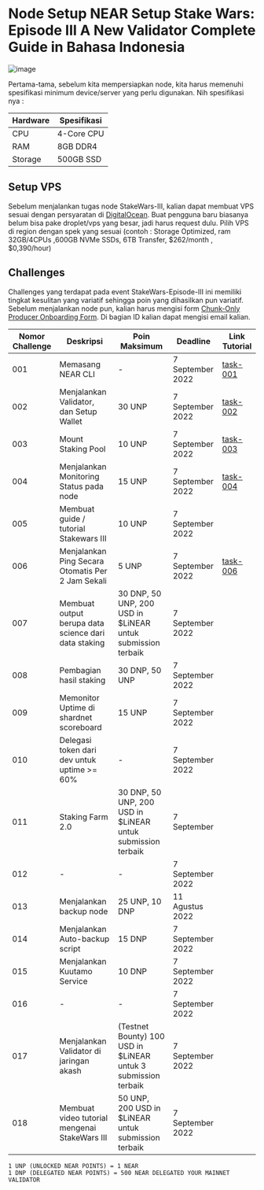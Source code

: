 # Node Setup NEAR Setup Stake Wars: Episode III A New Validator Complete Guide in Bahasa Indonesia

![image](https://user-images.githubusercontent.com/100946299/180820007-7114510b-0c25-40cf-bc52-9d1534901156.png)

Pertama-tama, sebelum kita mempersiapkan node, kita harus memenuhi spesifikasi minimum device/server yang perlu digunakan. Nih spesifikasi nya :

| Hardware       | Spesifikasi       |
| -------------- | ---------------   |
| CPU            | 4-Core CPU        |
| RAM            | 8GB DDR4          |
| Storage        | 500GB SSD         |

## Setup VPS
Sebelum menjalankan tugas node StakeWars-III, kalian dapat membuat VPS sesuai dengan persyaratan di [DigitalOcean](https://www.digitalocean.com/?refcode=3e669f831302&utm_campaign=Referral_Invite&utm_medium=Referral_Program&utm_source=badge). Buat pengguna baru biasanya belum bisa pake droplet/vps yang besar, jadi harus request dulu. Pilih VPS di region dengan spek yang sesuai (contoh : Storage Optimized, ram 32GB/4CPUs ,600GB NVMe SSDs, 6TB Transfer, $262/month , $0,390/hour)

## Challenges

Challenges yang terdapat pada event StakeWars-Episode-III ini memiliki tingkat kesulitan yang variatif sehingga poin yang dihasilkan pun variatif. Sebelum menjalankan node pun, kalian harus mengisi form [Chunk-Only Producer Onboarding Form](https://nearprotocol1001.typeform.com/to/Z39N7cU9). Di bagian ID kalian dapat mengisi email kalian.

| Nomor Challenge                                                          | Deskripsi                                                                         | Poin Maksimum    | Deadline        | Link Tutorial  |
| ------------------------------------------------------------------------ | --------------------------------------------------------------------------------- | ---------------- | --------------- | -------------- |
| 001                                                                      | Memasang NEAR CLI                                                                 | \-               | 7 September 2022 | [task-001](https://github.com/cbjohnson90/Testnet-Guides/blob/main/NEAR-StakeWars-III/Tasks/task-001.md) |
| 002                                                                      | Menjalankan Validator, dan Setup Wallet                                           | 30 UNP           | 7 September 2022 | [task-002](https://github.com/cbjohnson90/Testnet-Guides/blob/main/NEAR-StakeWars-III/Tasks/task-002.md) |
| 003                                                                      | Mount Staking Pool                                                                | 10 UNP           | 7 September 2022 | [task-003](https://github.com/cbjohnson90/Testnet-Guides/blob/main/NEAR-StakeWars-III/Tasks/task-003.md) |
| 004                                                                      | Menjalankan Monitoring Status pada node                                           | 15 UNP           | 7 September 2022 | [task-004](https://github.com/cbjohnson90/Testnet-Guides/blob/main/NEAR-StakeWars-III/Tasks/task-004.md) |
| 005                                                                      | Membuat guide / tutorial Stakewars III                                            | 10 UNP            | 7 September 2022 |  |
| 006                                                                      | Menjalankan Ping Secara Otomatis Per 2 Jam Sekali                                 | 5 UNP            | 7 September 2022 | [task-006](https://github.com/cbjohnson90/Testnet-Guides/blob/main/NEAR-StakeWars-III/Tasks/task-006.md) |
| 007                                                                      | Membuat output berupa data science dari data staking                              | 30 DNP, 50 UNP, 200 USD in $LiNEAR untuk submission terbaik           | 7 September 2022|  |
| 008                                                                      | Pembagian hasil staking                                                           | 30 DNP, 50 UNP  | 7 September 2022 |  |
| 009                                                                      | Memonitor Uptime di shardnet scoreboard                                           | 15 UNP           | 7 September 2022 |  |
| 010                                                                      | Delegasi token dari dev untuk uptime >= 60%                                       | -           | 7 September 2022 |  |
| 011                                                                      | Staking Farm 2.0                                                                  | 30 DNP, 50 UNP, 200 USD in $LiNEAR untuk submission terbaik           | 7 September |  |
| 012                                                                      | -                                                                                 | -                | 7 September 2022 |  |
| 013                                                                      | Menjalankan backup node                                                           | 25 UNP, 10 DNP                | 11 Agustus 2022 |
| 014                                                                      | Menjalankan Auto-backup script                                                    | 15 DNP                | 7 September 2022 |
| 015                                                                      | Menjalankan Kuutamo Service                                                        | 10 DNP                | 7 September 2022 |
| 016                                                                      | -                                                                         | -                | 7 September 2022 |
| 017                                                                      | Menjalankan Validator di jaringan akash                                    | (Testnet Bounty) 100 USD in $LiNEAR untuk 3 submission terbaik                | 7 September 2022 |
| 018                                                                      | Membuat video tutorial mengenai StakeWars III                                                                   | 50 UNP, 200 USD in $LiNEAR untuk submission terbaik                | 7 September 2022 |

```
1 UNP (UNLOCKED NEAR POINTS) = 1 NEAR
1 DNP (DELEGATED NEAR POINTS) = 500 NEAR DELEGATED YOUR MAINNET VALIDATOR
```
